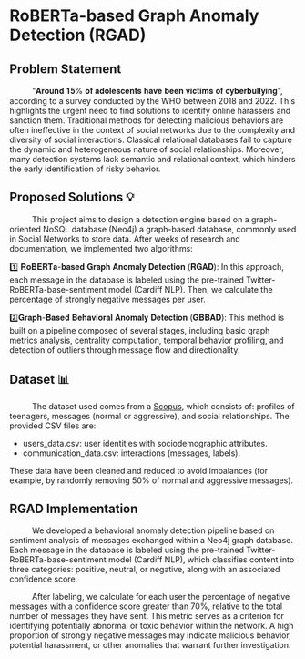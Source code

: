 # RoBERTa-based Graph Anomaly Detection (RGAD)

## Problem Statement 
&nbsp;&nbsp;&nbsp;&nbsp;&nbsp;&nbsp;&nbsp;&nbsp;&nbsp;&nbsp;"𝐀𝐫𝐨𝐮𝐧𝐝 𝟏𝟓% 𝐨𝐟 𝐚𝐝𝐨𝐥𝐞𝐬𝐜𝐞𝐧𝐭𝐬 𝐡𝐚𝐯𝐞 𝐛𝐞𝐞𝐧 𝐯𝐢𝐜𝐭𝐢𝐦𝐬 𝐨𝐟 𝐜𝐲𝐛𝐞𝐫𝐛𝐮𝐥𝐥𝐲𝐢𝐧𝐠", according to a survey conducted by the WHO between 2018 and 2022. This highlights the urgent need to find solutions to identify online harassers and sanction them. Traditional methods for detecting malicious behaviors are often ineffective in the context of social networks due to the complexity and diversity of social interactions. Classical relational databases fail to capture the dynamic and heterogeneous nature of social relationships. Moreover, many detection systems lack semantic and relational context, which hinders the early identification of risky behavior.

## Proposed Solutions 💡

&nbsp;&nbsp;&nbsp;&nbsp;&nbsp;&nbsp;&nbsp;&nbsp;&nbsp;&nbsp;This project aims to design a detection engine based on a graph-oriented NoSQL database (Neo4j) a graph-based database, commonly used in Social Networks to store data. After weeks of research and documentation, we implemented two algorithms:

1️⃣ 𝐑𝐨𝐁𝐄𝐑𝐓𝐚-𝐛𝐚𝐬𝐞𝐝 𝐆𝐫𝐚𝐩𝐡 𝐀𝐧𝐨𝐦𝐚𝐥𝐲 𝐃𝐞𝐭𝐞𝐜𝐭𝐢𝐨𝐧 (𝐑𝐆𝐀𝐃): In this approach, each message in the database is labeled using the pre-trained Twitter-RoBERTa-base-sentiment model (Cardiff NLP). Then, we calculate the percentage of strongly negative messages per user.

2️⃣𝐆𝐫𝐚𝐩𝐡-𝐁𝐚𝐬𝐞𝐝 𝐁𝐞𝐡𝐚𝐯𝐢𝐨𝐫𝐚𝐥 𝐀𝐧𝐨𝐦𝐚𝐥𝐲 𝐃𝐞𝐭𝐞𝐜𝐭𝐢𝐨𝐧 (𝐆𝐁𝐁𝐀𝐃): This method is built on a pipeline composed of several stages, including basic graph metrics analysis, centrality computation, temporal behavior profiling, and detection of outliers through message flow and directionality.

## Dataset 📊

&nbsp;&nbsp;&nbsp;&nbsp;&nbsp;&nbsp;&nbsp;&nbsp;&nbsp;&nbsp;The dataset used comes from a [Scopus](https://www.scopus.com/home.uri), which consists of: profiles of teenagers, messages
(normal or aggressive), and social relationships. The provided CSV files are:

* users_data.csv: user identities with sociodemographic attributes.
* communication_data.csv: interactions (messages, labels).

These data have been cleaned and reduced to avoid imbalances (for example, by randomly
removing 50% of normal and aggressive messages).

## RGAD Implementation

&nbsp;&nbsp;&nbsp;&nbsp;&nbsp;&nbsp;&nbsp;&nbsp;&nbsp;&nbsp;We developed a behavioral anomaly detection pipeline based on sentiment analysis of messages exchanged within a Neo4j graph database. Each message in the database is labeled using the pre-trained Twitter-RoBERTa-base-sentiment model (Cardiff NLP), which classifies content into three categories: positive, neutral, or negative, along with an associated confidence score.


&nbsp;&nbsp;&nbsp;&nbsp;&nbsp;&nbsp;&nbsp;&nbsp;&nbsp;&nbsp;After labeling, we calculate for each user the percentage of negative messages with a confidence score greater than 70%, relative to the total number of messages they have sent. This metric serves as a criterion for identifying potentially abnormal or toxic behavior within the network. A high proportion of strongly negative messages may indicate
malicious behavior, potential harassment, or other anomalies that warrant further investigation.
